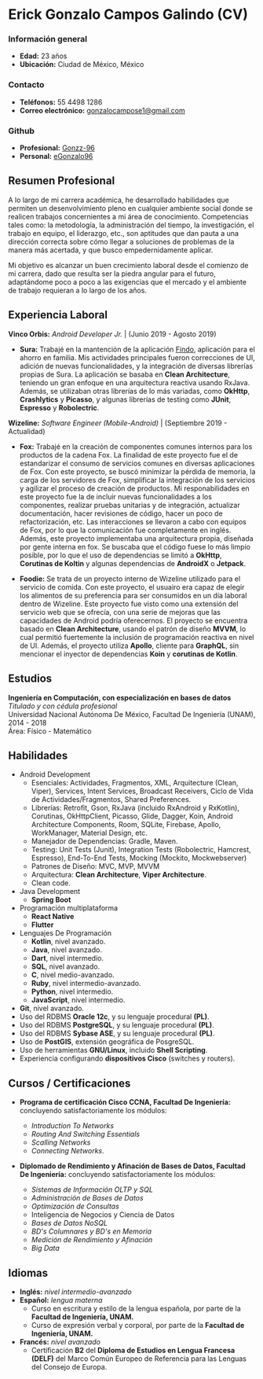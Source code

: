 # Erick Gonzalo Campos Galindo (CV)

### Información general
* **Edad:** 23 años
* **Ubicación:** Ciudad de México, México

### Contacto
* **Teléfonos:** 55 4498 1286
* **Correo electrónico:** gonzalocampose1@gmail.com

### Github
* **Profesional:** [Gonzz-96](https://github.com/Gonzz-96)
* **Personal:** [eGonzalo96](https://github.com/eGonzalo96)


## Resumen Profesional
A lo largo de mi carrera académica, he desarrollado habilidades que permiten un desenvolvimiento pleno en cualquier ambiente social donde se realicen trabajos concernientes a mi área de conocimiento. Competencias tales como: la metodología, la administración del tiempo, la investigación, el trabajo en equipo, el liderazgo, etc., son aptitudes que dan pauta a una dirección correcta sobre cómo llegar a soluciones de problemas de la manera más acertada, y que busco empedernidamente aplicar.

Mi objetivo es alcanzar un buen crecimiento laboral desde el comienzo de mi carrera, dado que resulta ser la piedra angular para el futuro, adaptándome poco a poco a las exigencias que el mercado y el ambiente de trabajo requieran a lo largo de los años.

## Experiencia Laboral
**Vinco Orbis:** *Android Developer Jr.* | (Junio 2019 - Agosto 2019)
* **Sura:** Trabajé en la mantención de la aplicación [Findo](https://play.google.com/store/apps/details?id=com.mx.sura.inversiones.findo&hl=en), aplicación para el ahorro en familia. Mis actividades principales fueron correcciones de UI, adición de nuevas funcionalidades, y la integración de diversas librerías propias de Sura. La aplicación se basaba en **Clean Architecture**, teniendo un gran enfoque en una arquitectura reactiva usando RxJava. Además, se utilizaban otras librerías de lo más variadas, como **OkHttp**, **Crashlytics** y **Picasso**, y algunas librerías de testing como **JUnit**, **Espresso** y **Robolectric**.

**Wizeline:** *Software Engineer (Mobile-Android)* | (Septiembre 2019 - Actualidad)
* **Fox:** Trabajé en la creación de componentes comunes internos para los productos de la cadena Fox. La finalidad de este proyecto fue el de estandarizar el consumo de servicios comunes en diversas aplicaciones de Fox. Con este proyecto, se buscó minimizar la pérdida de memoria, la carga de los servidores de Fox, simplificar la integración de los servicios y agilizar el proceso de creación de productos. Mi responabilidades en este proyecto fue la de incluir nuevas funcionalidades a los componentes, realizar pruebas unitarias y de integración, actualizar documentación, hacer revisiones de código, hacer un poco de refactorización, etc. Las interacciones se llevaron a cabo con equipos de Fox, por lo que la comunicación fue completamente en inglés. Además, este proyecto implementaba una arquitectura propia, diseñada por gente interna en fox. Se buscaba que el código fuese lo más limpio posible, por lo que el uso de dependencias se limitó a **OkHttp**, **Corutinas de Koltin** y algunas dependencias de **AndroidX** o **Jetpack**.

* **Foodie:** Se trata de un proyecto interno de Wizeline utilizado para el servicio de comida. Con este proyecto, el usuairo era capaz de elegir los alimentos de su preferencia para ser consumidos en un día laboral dentro de Wizeline. Este proyecto fue visto como una extensión del servicio web que se ofrecía, con una serie de mejoras que las capacidades de Android podría oferecernos. El proyecto se encuentra basado en **Clean Architecture**, usando el patrón de diseño **MVVM**, lo cual permitió fuertemente la inclusión de programación reactiva en nivel de UI. Además, el proyecto utiliza **Apollo**, cliente para **GraphQL**, sin mencionar el inyector de dependencias **Koin** y **corutinas de Kotlin**.

## Estudios
**Ingeniería en Computación, con especialización en bases de datos**<br>
*Titulado y con cédula profesional*<br>
Universidad Nacional Autónoma De México, Facultad De Ingeniería (UNAM), 2014 - 2018<br>
Área: Físico - Matemático

## Habilidades
* Android Development
	* Esenciales: Actividades, Fragmentos, XML, Arquitecture (Clean, Viper), Services, Intent Services, Broadcast Receivers, Ciclo de Vida de Actividades/Fragmentos, Shared Preferences.
	* Librerías: Retrofit, Gson, RxJava (incluido RxAndroid y RxKotlin), Corutinas, OkHttpClient, Picasso, Glide, Dagger, Koin, Android Architecture Components, Room, SQLite, Firebase, Apollo, WorkManager, Material Design, etc.
	* Manejador de Dependencias: Gradle, Maven.
	* Testing: Unit Tests (Junit), Integration Tests (Robolectric, Hamcrest, Espresso), End-To-End Tests, Mocking (Mockito, Mockwebserver)
	* Patrones de Diseño: MVC, MVP, MVVM
	* Arquitectura: **Clean Architecture**, **Viper Architecture**.
	* Clean code. 
* Java Development
	* **Spring Boot**
* Programación multiplataforma
    * **React Native**
    * **Flutter**
* Lenguajes De Programación
	* **Kotlin**, nivel avanzado.
	* **Java**, nivel avanzado.
	* **Dart**, nivel intermedio.
	* **SQL**, nivel avanzado.
	* **C**, nivel medio-avanzado.
	* **Ruby**, nivel intermedio-avanzado.
	* **Python**, nivel intermedio.
	* **JavaScript**, nivel intermedio.
* **Git**, nivel avanzado.
* Uso del RDBMS **Oracle 12c**, y su lenguaje procedural **(PL)**.
* Uso del RDBMS **PostgreSQL**, y su lenguaje procedural **(PL)**.
* Uso del RDBMS **Sybase ASE**, y su lenguaje procedural **(PL)**.
* Uso de **PostGIS**, extensión geográfica de PosgreSQL.
* Uso de herramientas **GNU/Linux**, incluido **Shell Scripting**.
* Experiencia configurando **dispositivos Cisco** (switches y routers).

## Cursos / Certificaciones

* **Programa de certificación Cisco CCNA, Facultad De Ingeniería:** concluyendo satisfactoriamente los módulos:
	* *Introduction To Networks*
	* *Routing And Switching Essentials*
	* *Scalling Networks* 
	* *Connecting Networks*. 

* **Diplomado de Rendimiento y Afinación de Bases de Datos, Facultad De Ingeniería:** concluyendo satisfactoriamente los módulos:
	* *Sistemas de Información OLTP y SQL*
	* *Administración de Bases de Datos*
	* *Optimización de Consultas*
	* Inteligencia de Negocios y Ciencia de Datos
	* *Bases de Datos NoSQL*
	* *BD's Columnares y BD's en Memoria*
	* *Medición de Rendimiento y Afinación* 
	* *Big Data*

## Idiomas
* **Inglés:** *nivel intermedio-avanzado*
* **Español:** *lengua materna*
	* Curso en escritura y estilo de la lengua española, por parte de la **Facultad de Ingeniería, UNAM.**
	* Curso de expresión verbal y corporal, por parte de la **Facultad de Ingeniería, UNAM.**
* **Francés:** *nivel avanzado*
	* Certificación **B2** del **Diploma de Estudios en Lengua Francesa (DELF)** del Marco Común Europeo de Referencia para las Lenguas del Consejo de Europa.
